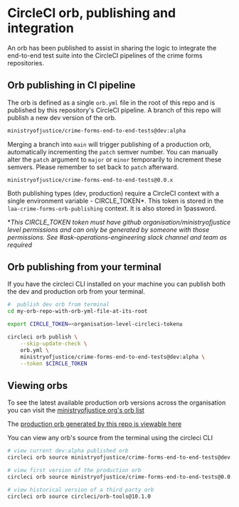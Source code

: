 # CircleCI orb, publishing and integration

An orb has been published to assist in sharing the logic to integrate the end-to-end test suite into the CircleCI pipelines of the crime forms repositories.

## Orb publishing in CI pipeline

The orb is defined as a single `orb.yml` file in the root of this repo and is published by this repository's CircleCI pipeline. A branch of this repo will publish a new dev version of the orb.

```sh
ministryofjustice/crime-forms-end-to-end-tests@dev:alpha
```

Merging a branch into `main` will trigger publishing of a production orb, automatically incrementing the `patch` semver number. You can manually alter the `patch` argument to `major` or `minor` temporarily to increment these semvers. Please remember to set back to `patch` afterward.

```
ministryofjustice/crime-forms-end-to-end-tests@0.0.x
```

Both publishing types (dev, production) require a CircleCI context with a single environment variable - CIRCLE_TOKEN\*. This token is stored in the `laa-crime-forms-orb-publishing` context. It is also stored in 1password.

\*_This CIRCLE_TOKEN token must have github organisation/ministryofjustice level permissions and can only be generated by someone with those permissions. See #ask-operations-engineering slack channel and team as required_

## Orb publishing from your terminal

If you have the circleci CLI installed on your machine you can publish both the dev and production orb from your terminal.

```sh
#  publish dev orb from terminal
cd my-orb-repo-with-orb-yml-file-at-its-root

export CIRCLE_TOKEN=<organisation-level-circleci-token≥

circleci orb publish \
    --skip-update-check \
    orb.yml \
    ministryofjustice/crime-forms-end-to-end-tests@dev:alpha \
    --token $CIRCLE_TOKEN
```

## Viewing orbs

To see the latest available production orb versions across the organisation you can visit the [ministryofjustice org's orb list](https://app.circleci.com/settings/organization/gh/ministryofjustice/orbs)

The [production orb generated by this repo is viewable here ](https://circleci.com/developer/orbs/orb/ministryofjustice/crime-forms-end-to-end-tests)

You can view any orb's source from the terminal using the circleci CLI

```sh
# view current dev:alpha published orb
circleci orb source ministryofjustice/crime-forms-end-to-end-tests@dev:alpha

# view first version of the production orb
circleci orb source ministryofjustice/crime-forms-end-to-end-tests@0.0.1

# view historical version of a third party orb
circleci orb source circleci/orb-tools@10.1.0
```
